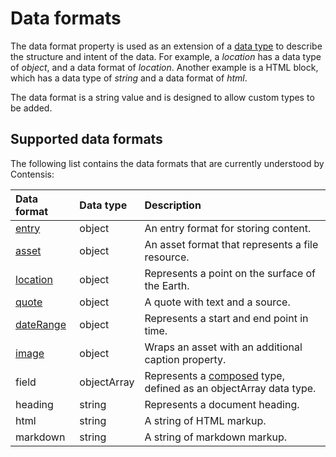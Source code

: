 # Data formats

The data format property is used as an extension of a [data type](/key-concepts/data-types.md) to describe the structure and intent of the data. For example, a *location* has a data type of *object*, and a data format of *location*. Another example is a HTML block, which has a data type of *string* and a data format of *html*.  

The data format is a string value and is designed to allow custom types to be added.

## Supported data formats

The following list contains the data formats that are currently understood by Contensis:

| Data format | Data type | Description |
| :---------- | :-------- | :---------- |
| [entry](/model/entry.md) | object | An entry format for storing content. |
| [asset](/model/asset.md) | object | An asset format that represents a file resource. |
| [location](/model/location.md) | object | Represents a point on the surface of the Earth. |
| [quote](/model/quote.md) | object | A quote with text and a source. |
| [dateRange](/model/date-range.md) | object | Represents a start and end point in time. |
| [image](/model/image.md) | object | Wraps an asset with an additional caption property. |
| field | objectArray | Represents a [composed](/model/composed.md) type, defined as an objectArray data type. |
| heading | string | Represents a document heading. |
| html | string | A string of HTML markup. |
| markdown | string | A string of markdown markup. |
